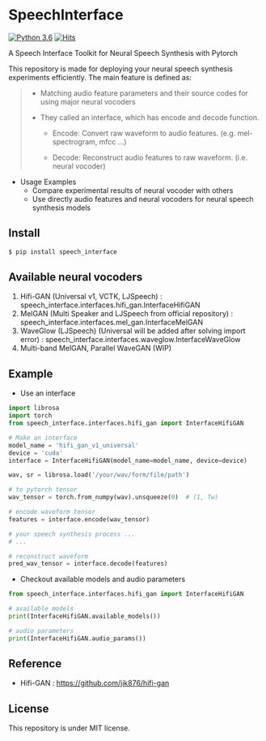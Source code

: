 # SpeechInterface

[![Python 3.6](https://img.shields.io/badge/python-3.6-blue.svg)](https://www.python.org/downloads/release/python-360/) [![Hits](https://hits.seeyoufarm.com/api/count/incr/badge.svg?url=https%3A%2F%2Fgithub.com%2FAppleHolic%2FSpeechInterface&count_bg=%2379C83D&title_bg=%23555555&icon=&icon_color=%23E7E7E7&title=hits&edge_flat=false)](https://hits.seeyoufarm.com)

A Speech Interface Toolkit for Neural Speech Synthesis with Pytorch

This repository is made for deploying your neural speech synthesis experiments efficiently. 
The main feature is defined as:

> - Matching audio feature parameters and their source codes for using major neural vocoders
>
> - They called an interface, which has encode and decode function.
>
>   - Encode: Convert raw waveform to audio features. (e.g. mel-spectrogram, mfcc ...)
>
>   - Decode: Reconstruct audio features to raw waveform. (i.e. neural vocoder)  
>

- Usage Examples
  - Compare experimental results of neural vocoder with others
  - Use directly audio features and neural vocoders for neural speech synthesis models


## Install

```bash
$ pip install speech_interface
```


## Available neural vocoders

1. Hifi-GAN (Universal v1, VCTK, LJSpeech) : speech_interface.interfaces.hifi_gan.InterfaceHifiGAN
2. MelGAN (Multi Speaker and LJSpeech from official repository) : speech_interface.interfaces.mel_gan.InterfaceMelGAN
2. WaveGlow (LJSpeech) (Universal will be added after solving import error) : speech_interface.interfaces.waveglow.InterfaceWaveGlow
3. Multi-band MelGAN, Parallel WaveGAN (WIP)


## Example

- Use an interface

```python
import librosa
import torch
from speech_interface.interfaces.hifi_gan import InterfaceHifiGAN

# Make an interface
model_name = 'hifi_gan_v1_universal' 
device = 'cuda'
interface = InterfaceHifiGAN(model_name=model_name, device=device)

wav, sr = librosa.load('/your/wav/form/file/path')

# to pytorch tensor
wav_tensor = torch.from_numpy(wav).unsqueeze(0)  # (1, Tw)

# encode waveform tensor
features = interface.encode(wav_tensor)

# your speech synthesis process ...
# ...

# reconstruct waveform
pred_wav_tensor = interface.decode(features)
```

- Checkout available models and audio parameters

```python
from speech_interface.interfaces.hifi_gan import InterfaceHifiGAN

# available models
print(InterfaceHifiGAN.available_models())

# audio parameters
print(InterfaceHifiGAN.audio_params())
```

## Reference

- Hifi-GAN : https://github.com/jik876/hifi-gan


## License

This repository is under MIT license.
